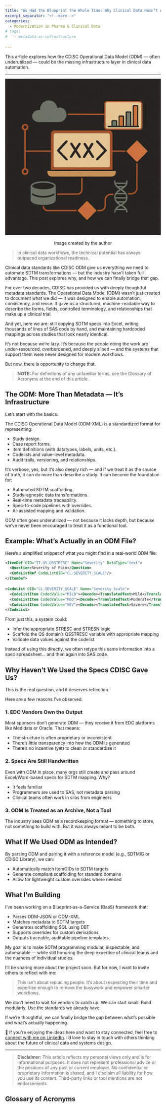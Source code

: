 ```yaml
---
title: "We Had the Blueprint the Whole Time: Why Clinical Data Hasn’t Automated (Yet)"
excerpt_separator: "<!--more-->"
categories:
  - Modernization in Pharma & Clinical Data
# tags:
#   - metadata-as-infrastructure

---
```


<div class="notice--info">
  This article explores how the CDISC Operational Data Model (ODM) — often underutilized — could be the missing infrastructure layer in clinical data automation.
</div>

---

<img src="/assets/images/article_image_5.png" alt="article image 5" class="center-image" />

<p align="center">Image created by the author</p>

> In clinical data workflows, the technical potential has always outpaced organizational readiness.

Clinical data standards like CDISC ODM give us everything we need to automate SDTM transformations — but the industry hasn’t taken full advantage. This post explores why, and how we can finally bridge that gap.

<!--more-->

For over two decades, CDISC has provided us with deeply thoughtful metadata standards. The Operational Data Model (ODM) wasn’t just created to document what we did — it was designed to enable automation, consistency, and reuse. It gave us a structured, machine-readable way to describe the forms, fields, controlled terminology, and relationships that make up a clinical trial.

And yet, here we are: still copying SDTM specs into Excel, writing thousands of lines of SAS code by hand, and maintaining hardcoded mappings across studies that look nearly identical.

It’s not because we’re lazy. It’s because the people doing the work are under-resourced, overburdened, and deeply siloed — and the systems that support them were never designed for modern workflows.

But now, there is opportunity to change that.

> **NOTE:** For definitions of any unfamiliar terms, see the Glossary of Acronyms at the end of this article.

## The ODM: More Than Metadata — It’s Infrastructure

Let’s start with the basics.

The CDISC Operational Data Model (ODM-XML) is a standardized format for representing:

- Study design.  
- Case report forms.  
- Item definitions (with datatypes, labels, units, etc.).  
- Codelists and value-level metadata.  
- Audit trails, versioning, and relationships.  

It’s verbose, yes, but it’s also deeply rich — and if we treat it as the source of truth, it can do more than describe a study. It can become the foundation for:

- Automated SDTM scaffolding.  
- Study-agnostic data transformations.  
- Real-time metadata traceability.  
- Spec-to-code pipelines with overrides.  
- AI-assisted mapping and validation.  

ODM often goes underutilized — not because it lacks depth, but because we’ve never been encouraged to treat it as a functional tool.

##  Example: What’s Actually in an ODM File?
Here’s a simplified snippet of what you might find in a real-world ODM file:

```xml
<ItemDef OID="IT.QS.QSSTRESC" Name="Severity" DataType="text">
  <Question>Severity of Pain</Question>
  <CodeListRef CodeListOID="CL.SEVERITY_SCALE"/>
</ItemDef>

<CodeList OID="CL.SEVERITY_SCALE" Name="Severity Scale">
  <CodeListItem CodedValue="MILD"><Decode><TranslatedText>Mild</TranslatedText></Decode></CodeListItem>
  <CodeListItem CodedValue="MOD"><Decode><TranslatedText>Moderate</TranslatedText></Decode></CodeListItem>
  <CodeListItem CodedValue="SEV"><Decode><TranslatedText>Severe</TranslatedText></Decode></CodeListItem>
</CodeList>
```
From just this, a system could:
- Infer the appropriate STRESC and STRESN logic
- Scaffold the QS domain’s QSSTRESC variable with appropriate mapping
- Validate data values against the codelist

Instead of using this directly, we often retype this same information into a spec spreadsheet… and then again into SAS code.

## Why Haven’t We Used the Specs CDISC Gave Us?

This is the real question, and it deserves reflection.

Here are a few reasons I’ve observed:

### 1. EDC Vendors Own the Output
Most sponsors don’t generate ODM — they receive it from EDC platforms like Medidata or Oracle. That means:
- The structure is often proprietary or inconsistent
- There’s little transparency into how the ODM is generated
- There’s no incentive (yet) to clean or standardize it

### 2. Specs Are Still Handwritten
Even with ODM in place, many orgs still create and pass around Excel/Word-based specs for SDTM mapping. Why?
- It feels familiar
- Programmers are used to SAS, not metadata parsing
- Clinical teams often work in silos from engineers

### 3. ODM Is Treated as an Archive, Not a Tool
The industry sees ODM as a recordkeeping format — something to store, not something to build with. But it was always meant to be both.

## What If We Used ODM as Intended?
<script src="https://gist.github.com/mlogan914/b73fa337f982f697fa4f55e58279fd72.js"></script>

By parsing ODM and pairing it with a reference model (e.g., SDTMIG or CDISC Library), we can:
- Automatically match ItemOIDs to SDTM targets
- Generate compliant scaffolding for standard domains
- Allow for lightweight custom overrides where needed

## What I’m Building

I’ve been working on a Blueprint-as-a-Service (BaaS) framework that:
- Parses ODM-JSON or ODM-XML
- Matches metadata to SDTM targets
- Generates scaffolding SQL using DBT
- Supports overrides for custom derivations
- Outputs traceable, auditable pipeline templates

My goal is to make SDTM programming modular, inspectable, and automatable — while still honoring the deep expertise of clinical teams and the nuances of individual studies.

I’ll be sharing more about the project soon. But for now, I want to invite others to reflect with me:

> This isn’t about replacing people. It’s about respecting their time and expertise enough to remove the busywork and empower smarter workflows.

We don’t need to wait for vendors to catch up.
We can start small. Build modularly. Use the standards we already have.

If we’re thoughtful, we can finally bridge the gap between what’s possible and what’s actually happening.

💬 If you're enjoying the ideas here and want to stay connected, feel free to [connect with me on LinkedIn](https://www.linkedin.com/in/mlogan914/). I’d love to stay in touch with others thinking about the future of clinical data and systems design.

---


> **Disclaimer:** This article reflects my personal views only and is for informational purposes. It does not represent professional advice or the positions of any past or current employer. No confidential or proprietary information is shared, and I disclaim all liability for how you use its content. Third-party links or tool mentions are not endorsements.

## Glossary of Acronyms
<script src="https://gist.github.com/mlogan914/f81e616779a5cde4d46644dce24393ae.js"></script>